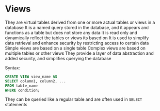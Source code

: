 # Views
They are virtual tables derived from one or more actual tables or views in a database
It is a named query stored in the database, and it appears and functions as a table but does not store any data
It is read only and dynamically reflect the tables or views its based on 
It is used to simplify data retrieval and enhance security by restricting access to certain data
Simple views are based on a single table
Complex views are based on multiple tables or other views
They provide a layer of data abstraction and added security, and simplifies querying the database

Syntax:
```sql
CREATE VIEW view_name AS
SELECT column1, column2, ...
FROM table_name
WHERE condition;
```
They can be queried like a regular table and are often used in `SELECT` statements